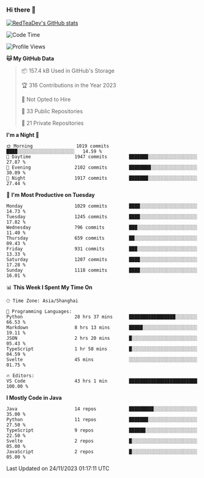 ### Hi there 👋

<!--
**RedTeaDev/RedTeaDev** is a ✨ _special_ ✨ repository because its `README.md` (this file) appears on your GitHub profile.

Here are some ideas to get you started:

- 🔭 I’m currently working on ...
- 🌱 I’m currently learning ...
- 👯 I’m looking to collaborate on ...
- 🤔 I’m looking for help with ...
- 💬 Ask me about ...
- 📫 How to reach me: ...
- 😄 Pronouns: ...
- ⚡ Fun fact: ...
-->

<!--
[![wakatime](https://wakatime.com/badge/user/6b101ed0-04c0-4490-9283-eb61f2efff96.svg)](https://wakatime.com/@6b101ed0-04c0-4490-9283-eb61f2efff96)
!-->

[![RedTeaDev's GitHub stats](https://github-readme-stats.vercel.app/api?username=RedTeaDev)](https://github.com/anuraghazra/github-readme-stats)
<!--
[![willianrod's wakatime stats](https://github-readme-stats.vercel.app/api/wakatime?username=RedTeaDev)](https://github.com/anuraghazra/github-readme-stats)
!-->
<!--START_SECTION:waka-->
![Code Time](http://img.shields.io/badge/Code%20Time-1%2C908%20hrs%2022%20mins-blue)

![Profile Views](http://img.shields.io/badge/Profile%20Views-2-blue)

**🐱 My GitHub Data** 

> 📦 157.4 kB Used in GitHub's Storage 
 > 
> 🏆 316 Contributions in the Year 2023
 > 
> 🚫 Not Opted to Hire
 > 
> 📜 33 Public Repositories 
 > 
> 🔑 21 Private Repositories 
 > 
**I'm a Night 🦉** 

```text
🌞 Morning                1019 commits        ████░░░░░░░░░░░░░░░░░░░░░   14.59 % 
🌆 Daytime                1947 commits        ███████░░░░░░░░░░░░░░░░░░   27.87 % 
🌃 Evening                2102 commits        ████████░░░░░░░░░░░░░░░░░   30.09 % 
🌙 Night                  1917 commits        ███████░░░░░░░░░░░░░░░░░░   27.44 % 
```
📅 **I'm Most Productive on Tuesday** 

```text
Monday                   1029 commits        ████░░░░░░░░░░░░░░░░░░░░░   14.73 % 
Tuesday                  1245 commits        ████░░░░░░░░░░░░░░░░░░░░░   17.82 % 
Wednesday                796 commits         ███░░░░░░░░░░░░░░░░░░░░░░   11.40 % 
Thursday                 659 commits         ██░░░░░░░░░░░░░░░░░░░░░░░   09.43 % 
Friday                   931 commits         ███░░░░░░░░░░░░░░░░░░░░░░   13.33 % 
Saturday                 1207 commits        ████░░░░░░░░░░░░░░░░░░░░░   17.28 % 
Sunday                   1118 commits        ████░░░░░░░░░░░░░░░░░░░░░   16.01 % 
```


📊 **This Week I Spent My Time On** 

```text
🕑︎ Time Zone: Asia/Shanghai

💬 Programming Languages: 
Python                   28 hrs 37 mins      █████████████████░░░░░░░░   66.53 % 
Markdown                 8 hrs 13 mins       █████░░░░░░░░░░░░░░░░░░░░   19.11 % 
JSON                     2 hrs 20 mins       █░░░░░░░░░░░░░░░░░░░░░░░░   05.43 % 
TypeScript               1 hr 58 mins        █░░░░░░░░░░░░░░░░░░░░░░░░   04.59 % 
Svelte                   45 mins             ░░░░░░░░░░░░░░░░░░░░░░░░░   01.75 % 

🔥 Editors: 
VS Code                  43 hrs 1 min        █████████████████████████   100.00 % 
```

**I Mostly Code in Java** 

```text
Java                     14 repos            █████████░░░░░░░░░░░░░░░░   35.00 % 
Python                   11 repos            ███████░░░░░░░░░░░░░░░░░░   27.50 % 
TypeScript               9 repos             ██████░░░░░░░░░░░░░░░░░░░   22.50 % 
Svelte                   2 repos             █░░░░░░░░░░░░░░░░░░░░░░░░   05.00 % 
JavaScript               2 repos             █░░░░░░░░░░░░░░░░░░░░░░░░   05.00 % 
```




 Last Updated on 24/11/2023 01:17:11 UTC
<!--END_SECTION:waka-->


